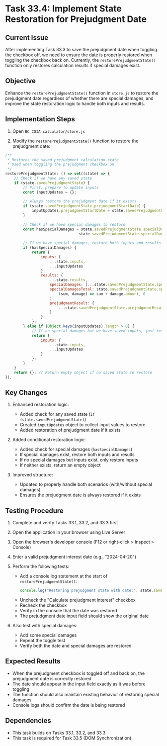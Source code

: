 # Task 33.4: Implement State Restoration for Prejudgment Date

## Current Issue

After implementing Task 33.3 to save the prejudgment date when toggling the checkbox off, we need to ensure the date is properly restored when toggling the checkbox back on. Currently, the `restorePrejudgmentState()` function only restores calculation results if special damages exist.

## Objective

Enhance the `restorePrejudgmentState()` function in `store.js` to restore the prejudgment date regardless of whether there are special damages, and improve the state restoration logic to handle both inputs and results.

## Implementation Steps

1. Open `BC COIA calculator/store.js`

2. Modify the `restorePrejudgmentState()` function to restore the prejudgment date:

```javascript
/**
 * Restores the saved prejudgment calculation state
 * Used when toggling the prejudgment checkbox on
 */
restorePrejudgmentState: () => set((state) => {
    // Check if we have any saved state
    if (state.savedPrejudgmentState) {
        // First, prepare to update inputs
        const inputUpdates = {};
        
        // Always restore the prejudgment date if it exists
        if (state.savedPrejudgmentState.prejudgmentStartDate) {
            inputUpdates.prejudgmentStartDate = state.savedPrejudgmentState.prejudgmentStartDate;
        }
        
        // Check if we have special damages to restore
        const hasSpecialDamages = state.savedPrejudgmentState.specialDamages && 
                                 state.savedPrejudgmentState.specialDamages.length > 0;
        
        // If we have special damages, restore both inputs and results
        if (hasSpecialDamages) {
            return {
                inputs: {
                    ...state.inputs,
                    ...inputUpdates
                },
                results: {
                    ...state.results,
                    specialDamages: [...state.savedPrejudgmentState.specialDamages],
                    specialDamagesTotal: state.savedPrejudgmentState.specialDamages.reduce(
                        (sum, damage) => sum + damage.amount, 0
                    ),
                    prejudgmentResult: {
                        ...state.savedPrejudgmentState.prejudgmentResult
                    }
                }
            };
        } else if (Object.keys(inputUpdates).length > 0) {
            // If no special damages but we have saved inputs, just restore those
            return {
                inputs: {
                    ...state.inputs,
                    ...inputUpdates
                }
            };
        }
    }
    return {}; // Return empty object if no saved state to restore
}),
```

## Key Changes

1. Enhanced restoration logic:
   - Added check for any saved state (`if (state.savedPrejudgmentState)`)
   - Created `inputUpdates` object to collect input values to restore
   - Added restoration of prejudgment date if it exists

2. Added conditional restoration logic:
   - Added check for special damages (`hasSpecialDamages`)
   - If special damages exist, restore both inputs and results
   - If no special damages but inputs exist, only restore inputs
   - If neither exists, return an empty object

3. Improved structure:
   - Updated to properly handle both scenarios (with/without special damages)
   - Ensures the prejudgment date is always restored if it exists

## Testing Procedure

1. Complete and verify Tasks 33.1, 33.2, and 33.3 first
2. Open the application in your browser using Live Server
3. Open the browser's developer console (F12 or right-click > Inspect > Console)
4. Enter a valid prejudgment interest date (e.g., "2024-04-20")
5. Perform the following tests:
   - Add a console log statement at the start of `restorePrejudgmentState()`:
     ```javascript
     console.log("Restoring prejudgment state with date:", state.savedPrejudgmentState?.prejudgmentStartDate);
     ```
   - Uncheck the "Calculate prejudgment interest" checkbox
   - Recheck the checkbox
   - Verify in the console that the date was restored
   - The prejudgment date input field should show the original date

6. Also test with special damages:
   - Add some special damages
   - Repeat the toggle test
   - Verify both the date and special damages are restored

## Expected Results

- When the prejudgment checkbox is toggled off and back on, the prejudgment date is correctly restored
- The date should appear in the input field exactly as it was before toggling
- The function should also maintain existing behavior of restoring special damages
- Console logs should confirm the date is being restored

## Dependencies

- This task builds on Tasks 33.1, 33.2, and 33.3
- This task is required for Task 33.5 (DOM Synchronization)
